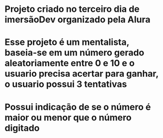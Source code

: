 # Projeto criado no terceiro dia de imersãoDev organizado pela Alura
# Esse projeto é um mentalista, baseia-se em um número gerado aleatoriamente entre 0 e 10 e o usuario precisa acertar para ganhar, o usuario possui 3 tentativas
# Possui indicação de se o número é maior ou menor que o número digitado
